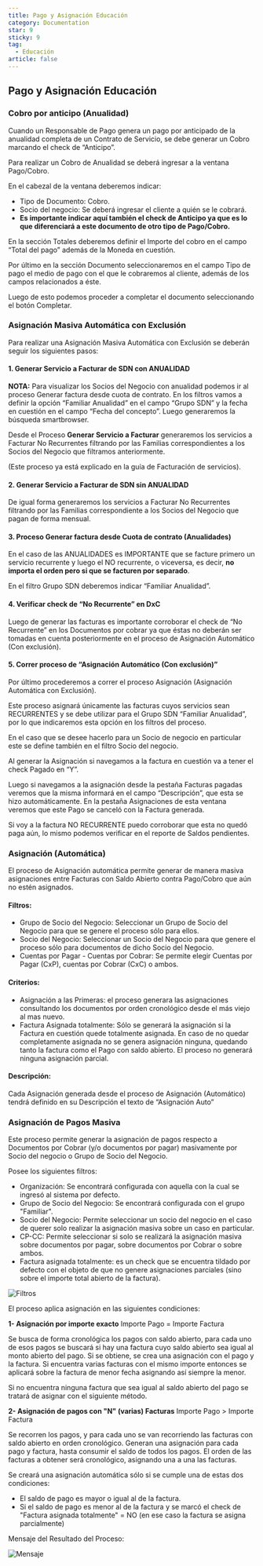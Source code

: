 ```yaml
---
title: Pago y Asignación Educación
category: Documentation
star: 9
sticky: 9
tag:
  - Educación
article: false
---
```


## **Pago y Asignación Educación**

### **Cobro por anticipo (Anualidad)**

Cuando un Responsable de Pago genera un pago por anticipado de la anualidad completa de un Contrato de Servicio, se debe generar un Cobro marcando el check de “Anticipo”.

Para realizar un Cobro de Anualidad se deberá ingresar a la ventana Pago/Cobro.

En el cabezal de la ventana deberemos indicar:

* Tipo de Documento: Cobro.
* Socio del negocio: Se deberá ingresar el cliente a quién se le cobrará.
* **Es importante indicar aquí también el check de Anticipo ya que es lo que diferenciará a este documento de otro tipo de Pago/Cobro.**

En la sección Totales deberemos definir el Importe del cobro en el campo “Total del pago” además de la Moneda en cuestión.

Por último en la sección Documento seleccionaremos en el campo Tipo de pago el medio de pago con el que le cobraremos al cliente, además de los campos relacionados a éste.

Luego de esto podemos proceder a completar el documento seleccionando el botón Completar.

### **Asignación Masiva Automática con Exclusión**

Para realizar una Asignación Masiva Automática con Exclusión se deberán seguir los siguientes pasos:

#### **1. Generar Servicio a Facturar de SDN con ANUALIDAD**

**NOTA:** Para visualizar los Socios del Negocio con anualidad podemos ir al proceso Generar factura desde cuota de contrato. En los filtros vamos a definir la opción “Familiar Anualidad” en el campo “Grupo SDN” y la fecha en cuestión en el campo “Fecha del concepto”. Luego generaremos la búsqueda smartbrowser.

Desde el Proceso **Generar Servicio a Facturar** generaremos los servicios a Facturar No Recurrentes filtrando por las Familias correspondientes a los Socios del Negocio que filtramos anteriormente.

(Este proceso ya está explicado en la guía de Facturación de servicios).

#### **2. Generar Servicio a Facturar de SDN sin ANUALIDAD**

De igual forma generaremos los servicios a Facturar No Recurrentes filtrando por las Familias correspondiente a los Socios del Negocio que pagan de forma mensual.

#### **3. Proceso Generar factura desde Cuota de contrato (Anualidades)**

En el caso de las ANUALIDADES es IMPORTANTE que se facture primero un servicio recurrente y luego el NO recurrente, o viceversa, es decir, **no importa el orden pero si que se facturen por separado**.

En el filtro Grupo SDN deberemos indicar “Familiar Anualidad”.

#### **4. Verificar check de “No Recurrente” en DxC**

Luego de generar las facturas es importante corroborar el check de “No Recurrente” en los Documentos por cobrar ya que éstas no deberán ser tomadas en cuenta posteriormente en el proceso de Asignación Automático (Con exclusión).

#### **5. Correr proceso de “Asignación Automático (Con exclusión)”**

Por último procederemos a correr el proceso Asignación (Asignación Automática con Exclusión).

Este proceso asignará únicamente las facturas cuyos servicios sean RECURRENTES y se debe utilizar para el Grupo SDN “Familiar Anualidad”, por lo que indicaremos esta opción en los filtros del proceso.

En el caso que se desee hacerlo para un Socio de negocio en particular este se define también en el filtro Socio del negocio.

Al generar la Asignación si navegamos a la factura en cuestión va a tener el check Pagado en “Y”.

Luego si navegamos a la asignación desde la pestaña Facturas pagadas veremos que la misma informará en el campo “Descripción”, que esta se hizo automáticamente. En la pestaña Asignaciones de esta ventana veremos que este Pago se canceló con la Factura generada.

Si voy a la factura NO RECURRENTE puedo corroborar que esta no quedó paga aún, lo mismo podemos verificar en el reporte de Saldos pendientes.

### **Asignación (Automática)**

El proceso de Asignación automática permite generar de manera masiva asignaciones entre Facturas con Saldo Abierto contra Pago/Cobro que aún no estén asignados.

#### **Filtros:**

* Grupo de Socio del Negocio: Seleccionar un Grupo de Socio del Negocio para que se genere el proceso sólo para ellos.
* Socio del Negocio: Seleccionar un Socio del Negocio para que genere el proceso sólo para documentos de dicho Socio del Negocio.
* Cuentas por Pagar - Cuentas por Cobrar: Se permite elegir Cuentas por Pagar (CxP), cuentas por Cobrar (CxC) o ambos.

#### **Criterios:**

* Asignación a las Primeras: el proceso generara las asignaciones consultando los documentos por orden cronológico desde el más viejo al mas nuevo.
* Factura Asignada totalmente: Sólo se generará la asignación si la Factura en cuestión quede totalmente asignada. En caso de no quedar completamente asignada no se genera asignación ninguna, quedando tanto la factura como el Pago con saldo abierto. El proceso no generará ninguna asignación parcial.

#### **Descripción:**

Cada Asignación generada desde el proceso de Asignación (Automático) tendrá definido en su Descripción el texto de “Asignación Auto”

### **Asignación de Pagos Masiva**

Este proceso permite generar la asignación de pagos respecto a Documentos por Cobrar (y/o documentos por pagar) masivamente por Socio del negocio o Grupo de Socio del Negocio.

Posee los siguientes filtros:

* Organización: Se encontrará configurada con aquella con la cual se ingresó al sistema por defecto.
* Grupo de Socio del Negocio: Se encontrará configurada con el grupo "Familiar".
* Socio del Negocio: Permite seleccionar un socio del negocio en el caso de querer solo realizar la asignación masiva sobre un caso en particular.
* CP-CC: Permite seleccionar si solo se realizará la asignación masiva sobre documentos por pagar, sobre documentos por Cobrar o sobre ambos.
* Factura asignada totalmente: es un check que se encuentra tildado por defecto con el objeto de que no genere asignaciones parciales (sino sobre el importe total abierto de la factura).

![Filtros](/assets/img/docs/balance-management/bam-assignment-image2.png)

El proceso aplica asignación en las siguientes condiciones:

**1- Asignación por importe exacto**
Importe Pago = Importe Factura

Se busca de forma cronológica los pagos con saldo abierto, para cada uno de esos pagos se buscará si hay una factura cuyo saldo abierto sea igual al monto abierto del pago. Si se obtiene, se crea una asignación con el pago y la factura. Si encuentra varias facturas con el mismo importe entonces se aplicará sobre la factura de menor fecha asignando así siempre la menor.

Si no encuentra ninguna factura que sea igual al saldo abierto del pago se tratará de asignar con el siguiente método.

**2- Asignación de pagos con "N" (varias) Facturas**
Importe Pago > Importe Factura

Se recorren los pagos, y para cada uno se van recorriendo las facturas con saldo abierto en orden cronológico. Generan una asignación para cada pago y factura, hasta consumir el saldo de todos los pagos. El orden de las facturas a obtener será cronológico, asignando una a una las facturas.

Se creará una asignación automática sólo si se cumple una de estas dos condiciones:

* El saldo de pago es mayor o igual al de la factura.
* Si el saldo de pago es menor al de la factura y se marcó el check de "Factura asignada totalmente" = NO (en ese caso la factura se asigna parcialmente)

Mensaje del Resultado del Proceso:

![Mensaje](/assets/img/docs/balance-management/bam-assignment-image1.png)